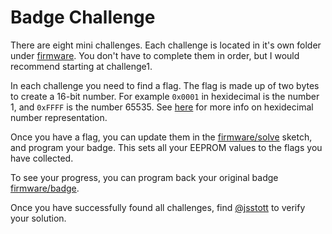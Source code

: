 # Badge Challenge

There are eight mini challenges. Each challenge is located in it's own folder under [firmware](firmware). You don't have to complete them in order, but I would recommend starting at challenge1.

In each challenge you need to find a flag. The flag is made up of two bytes to create a 16-bit number. For example `0x0001` in hexidecimal is the number 1, and `0xFFFF` is the number 65535. See [here](https://www.binaryhexconverter.com/hex-to-decimal-converter) for more info on hexidecimal number representation.

Once you have a flag, you can update them in the [firmware/solve](firmware/solve) sketch, and program your badge. This sets all your EEPROM values to the flags you have collected.

To see your progress, you can program back your original badge [firmware/badge](firmware/badge).

Once you have successfully found all challenges, find [@jsstott](https://twitter.com/jsstott) to verify your solution.
